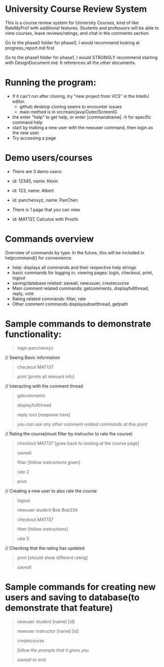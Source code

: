 # University Course Review System

This is a course review system for University Courses, kind of like RateMyProf with additional features.
Students and professors will be able to view courses, leave reviews/ratings, and chat in the comments section.

Go to the phase0 folder for phase0, I would recommend looking at progress_report.md first

Go to the phase1 folder for phase1, I would STRONGLY recommend starting with DesignDocument.md. It references all the
other documents.

# Running the program:
- If it can't run after cloning, try "new project from VCS" in the IntelliJ editor.
    - github desktop cloning seems to encounter issues
    - main method is in src/main/java/Outer/ScreenIO.
- the enter "help" to get help, or enter [commandname] -h for specific command help
- start by making a new user with the newuser command, then login as the new user.
- Try accessing a page

# Demo users/courses
- There are 3 demo users:
- id: 12345, name: Kevin
- id: 123, name: Albert
- id: panchenxyz, name: PanChen

- There is 1 page that you can view
- id: MAT137, Calculus with Proofs

# Commands overview

Overview of commands by type. In the future, this will be included in helpcommand() for convenience.

- help: displays all commands and their respective help strings
- basic commands for logging in, viewing pages: login, checkout, print, logout
- saving/database related: saveall, newusuer, createcourse
- Main comment related commands: getcomments, displayfullthread, reply, vote
- Rating related commands: filter, rate
- Other comment commands displaysubsetthread, getpath

# Sample commands to demonstrate functionality:
> login panchenxyz

// Seeing Basic information

> checkout MAT137
> 
> print [prints all relevant info]

// Interacting with the comment thread

> getcomments
> 
> displayfullthread
> 
> reply root [response here]
> 
> *you can use any other comment related commands at this point*

// Rating the course(must filter by instructor to rate the course)

> checkout MAT137 [goes back to looking at the course page]
> 
> saveall
> 
> filter [follow instructions given]
>
> rate 2
> 
> print

// Creating a new user to also rate the course

> logout
> 
> newuser student Bob Bob234
> 
> checkout MAT137
> 
> filter [follow instructions]
> 
> rate 5

// Checking that the rating has updated

> print [should show different rating]
> 
> saveall

# Sample commands for creating new users and saving to database(to demonstrate that feature)

> newuser student [name] [id]
> 
> newuser instructor [name] [id]
> 
> createcourse
> 
> *follow the prompts that it gives you*
> 
> saveall or end
